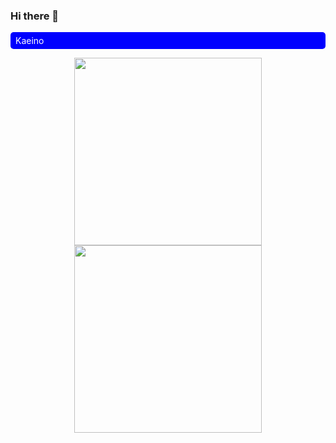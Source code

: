 ### Hi there 👋
<!DOCTYPE html>
<html>
  <head>
    <style>
  .kaeino{
    background-color:blue;
    color: white;
    border: none;
    border-radius: 5px;
    padding-top: 5px;
    padding-bottom: 5px;
    padding-left: 8px;
    padding-right: 8px;
    
</style>
  </head>
  <body>
    <p class=kaeino>Kaeino</p>

<div id="header" align="center">
  <img src="https://64.media.tumblr.com/e972affba458c19f64865e2e45419f1a/f7f526d8dcb9db4c-9b/s400x600/fe268fa467ee69fdffb3f2e7171cc65c06b13bf7.gifv" width="300"/>
</div>

  </body>
</html>




<div id="header" align="center">
  <img src="https://64.media.tumblr.com/e972affba458c19f64865e2e45419f1a/f7f526d8dcb9db4c-9b/s400x600/fe268fa467ee69fdffb3f2e7171cc65c06b13bf7.gifv" width="300"/>
</div>
